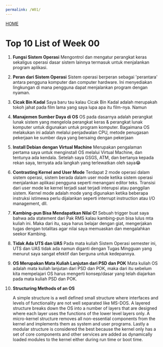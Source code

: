```yaml
---
permalink: /W01/
---
```


[HOME](../)

# Top 10 List of Week 00

1. **Fungsi Sistem Operasi**
    Mengontrol dan mengatur perangkat keras sekaligus operasi dasar sistem lainnya termasuk untuk menjalankan program aplikasi.
    
2. **Peran dari Sistem Operasi**
    Sistem operasi berperan sebagai 'perantara' antara pengguna komputer dan computer hardware. Ini menyediakan lingkungan di mana pengguna dapat menjalankan program dengan nyaman.

3. **Cicak Bin Kadal**
    Saya baru tau kalau Cicak Bin Kadal adalah merupakah tokoh jahat pada film lama yang saya lupa apa itu film-nya. Namun 

4. **Manajemen Sumber Daya di OS**
    OS pada dasarnya adalah perangkat lunak sistem yang mengelola perangkat keras & perangkat lunak komputer untuk digunakan untuk program komputer. Bagaimana OS melakukan ini adalah melalui penjadwalan CPU, metode penugasan pekerjaan ke sumber daya yang bersaing dengan pekerjaan

5. **Install Debian dengan Virtual Machine**
    Merupakan pengalaman pertama saya untuk menginstall OS melalui Virtual Machine, dan tentunya ada kendala. Setelah saya GSGS, ATM, dan bertanya kepada rekan saya, ternyata ada langkah yang terlewatkan oleh saya😂

6. **Contrasting Kernel and User Mode**
    Terdapat 2 mode operasi dalam sistem operasi, sistem berada dalam user mode ketika sistem operasi menjalankan aplikasi pengguna seperti menangani editor teks. Transisi dari user mode ke kernel terjadi saat terjadi interupsi atau panggilan sistem. Kernel mode adalah mode yang digunakan ketika beberapa instruksi istimewa perlu dijalankan seperti interrupt instruction atau I/O management, dll.

7. **Kambing-pun Bisa Mendapatkan Nilai C!**
    Sebuah trigger buat saya bahwa ada statement dari Pak RMS kalau kambing-pun bisa lulus mta kuliah ini. Maka dari itu, saya harus belajar dengan giat, mengerjakan tugas dengan totalitas agar nilai saya memuaskan dan mengalahkan seekor Kambing.

8. **Tidak Ada UTS dan UAS**
    Pada mata kuliah Sistem Operasi semester ini, UTS dan UAS tidak ada namun diganti dengan Tugas Mingguan yang menurut saya sangat efektif dan berguna untuk kedepannya.

9. **OS Merupakan Mata Kuliah Lanjutan dari PSD dan POK**
    Mata kuliah OS adalah mata kuliah lanjutan dari PSD dan POK, maka dari itu sebelum kita mempelajari OS harus mengerti konsep/dasar yang telah diajarkan pada mata kuliah PSD dan POK.

10. **Structuring Methods of an OS**

    A simple structure is a well defined small structure where interfaces and levels of functionality are not well separated like MS-DOS. A layered structure breaks down the OS into a number of layers that are designed where each layer uses the functions of the lower level layers only.  A micro-kernel structure removes all non-essential components from the kernel and implements them as system and user programs. Lastly a modular structure is considered the best because the kernel only has a set of core components and other services are added as dynamically loaded modules to the kernel either during run time or boot time.
